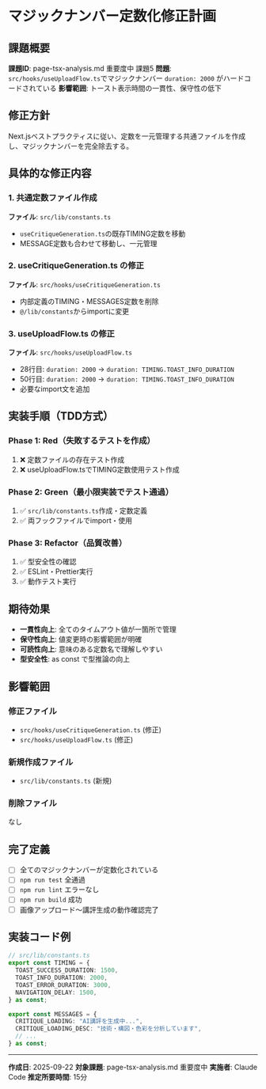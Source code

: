 # マジックナンバー定数化修正計画

## 課題概要

**課題ID**: page-tsx-analysis.md 重要度中 課題5
**問題**: `src/hooks/useUploadFlow.ts`でマジックナンバー `duration: 2000` がハードコードされている
**影響範囲**: トースト表示時間の一貫性、保守性の低下

## 修正方針

Next.jsベストプラクティスに従い、定数を一元管理する共通ファイルを作成し、マジックナンバーを完全除去する。

## 具体的な修正内容

### 1. 共通定数ファイル作成

**ファイル**: `src/lib/constants.ts`

- `useCritiqueGeneration.ts`の既存TIMING定数を移動
- MESSAGE定数も合わせて移動し、一元管理

### 2. useCritiqueGeneration.ts の修正

**ファイル**: `src/hooks/useCritiqueGeneration.ts`

- 内部定義のTIMING・MESSAGES定数を削除
- `@/lib/constants`からimportに変更

### 3. useUploadFlow.ts の修正

**ファイル**: `src/hooks/useUploadFlow.ts`

- 28行目: `duration: 2000` → `duration: TIMING.TOAST_INFO_DURATION`
- 50行目: `duration: 2000` → `duration: TIMING.TOAST_INFO_DURATION`
- 必要なimport文を追加

## 実装手順（TDD方式）

### Phase 1: Red（失敗するテストを作成）

1. ❌ 定数ファイルの存在テスト作成
2. ❌ useUploadFlow.tsでTIMING定数使用テスト作成

### Phase 2: Green（最小限実装でテスト通過）

1. ✅ `src/lib/constants.ts`作成・定数定義
2. ✅ 両フックファイルでimport・使用

### Phase 3: Refactor（品質改善）

1. ✅ 型安全性の確認
2. ✅ ESLint・Prettier実行
3. ✅ 動作テスト実行

## 期待効果

- **一貫性向上**: 全てのタイムアウト値が一箇所で管理
- **保守性向上**: 値変更時の影響範囲が明確
- **可読性向上**: 意味のある定数名で理解しやすい
- **型安全性**: as const で型推論の向上

## 影響範囲

### 修正ファイル

- `src/hooks/useCritiqueGeneration.ts` (修正)
- `src/hooks/useUploadFlow.ts` (修正)

### 新規作成ファイル

- `src/lib/constants.ts` (新規)

### 削除ファイル

なし

## 完了定義

- [ ] 全てのマジックナンバーが定数化されている
- [ ] `npm run test` 全通過
- [ ] `npm run lint` エラーなし
- [ ] `npm run build` 成功
- [ ] 画像アップロード〜講評生成の動作確認完了

## 実装コード例

```typescript
// src/lib/constants.ts
export const TIMING = {
  TOAST_SUCCESS_DURATION: 1500,
  TOAST_INFO_DURATION: 2000,
  TOAST_ERROR_DURATION: 3000,
  NAVIGATION_DELAY: 1500,
} as const;

export const MESSAGES = {
  CRITIQUE_LOADING: "AI講評を生成中...",
  CRITIQUE_LOADING_DESC: "技術・構図・色彩を分析しています",
  // ...
} as const;
```

---

**作成日**: 2025-09-22
**対象課題**: page-tsx-analysis.md 重要度中
**実施者**: Claude Code
**推定所要時間**: 15分
